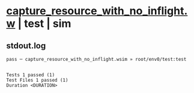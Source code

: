 # [capture_resource_with_no_inflight.w](../../../../../examples/tests/valid/capture_resource_with_no_inflight.w) | test | sim

## stdout.log
```log
pass ─ capture_resource_with_no_inflight.wsim » root/env0/test:test
 
 
Tests 1 passed (1)
Test Files 1 passed (1)
Duration <DURATION>
```

